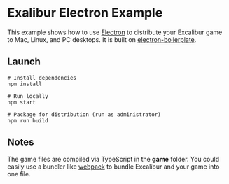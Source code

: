 # Exalibur Electron Example

This example shows how to use [Electron](http://electron.atom.io/) to distribute your Excalibur game 
to Mac, Linux, and PC desktops. It is built on 
[electron-boilerplate](https://github.com/sindresorhus/electron-boilerplate).

## Launch

    # Install dependencies
    npm install

    # Run locally
    npm start

    # Package for distribution (run as administrator)
    npm run build

## Notes

The game files are compiled via TypeScript in the **game** folder. You could easily use a bundler 
like [webpack](https://github.com/excaliburjs/example-ts-webpack) to bundle Excalibur and your game 
into one file.
